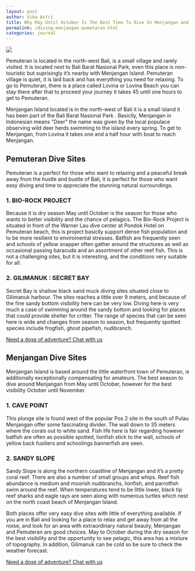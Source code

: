 ```yaml
---
layout: post
author: Vika Astri
title: Why May Until October Is The Best Time To Dive In Menjangan and Pemuteran
permalink: /diving-menjangan-pumetaran.html
categories: journal
---
```


<img src="https://i.imgur.com/nACPixc.jpg" class="img-responsive post-feat-img" />

Pemuteran is located in the north-west Bali, is a small village and rarely visited. It is located next to Bali Barat Nasional Park, even this place is non-touristic but suprisingly it’s nearby with Menjangan Island. Pemuteran village is quiet, it is laid back and has everything you need for relaxing. To go to Pemuteran, there is a place called Lovina or Lovina Beach you can stay there after that to proceed your journey it takes 45 until one hours to get to Pemuteran.

Menjangan Island located is in the north-west of Bali it is a small island it has been part of the Bali Barat Nasional Park . Basiclly, Menjangan in Indonesian means "Deer" the name was given by the local populace observing wild deer herds swimming to the island every spring. To get to Menjangan, from Lovina it takes one and a half hour with boat to reach Menjangan.

## Pemuteran Dive Sites
Pemuteran is a perfect for those who want to relaxing and a peaceful break away from the hustle and bustle of Bali, it is perfect for those who want easy diving and time to appreciate the stunning natural surroundings.

### 1. BIO-ROCK PROJECT
Because it is dry season May until October is the season for those who wants to better visibility and the chance of pelagics. The Bio-Rock Project is situated in front of the Warner Lau dive center at Pondok Hotel on Pemuteran beach, this is project basiclly support dense fish population and to be more resilient to enviromental stresses. Batfish are frequently seen and schools of yellow snapper often gather around the structures as well as occasional passing baracuda and an assortment of other reef fish. This is not a challenging sites, but it is interesting, and the conditions very suitable for all.

### 2. GILIMANUK : SECRET BAY
Secret Bay is shallow black sand muck diving sites situated close to Gilimanuk harbour. The sites reaches a little over 9 meters, and because of the fine sandy bottom visibility here can be very low. Diving here is very much a case of swimming around the sandy bottom and looking for places that could provide shelter for critter. The range of species that can be seen here is wide and changes from season to season, but frequently spotted species include frogfish, ghost pipefish, nudibranch.

<a href="https://web.whatsapp.com/send?phone={{site.wa}}&text=Hi%20E-Nyelam,%20i%20need%20info%20for%20dive%20spot" class="cta--in--page">Need a dose of adventure? Chat with us</a>

## Menjangan Dive Sites
Menjangan Island is based around the little waterfront town of Pemuteran, is additionally exceptionally compensating for amateurs. The best season to dive around Menjangan from May until October, however for the best visibility October until November.

### 1. CAVE POINT
This plunge site is found west of the popular Pos 2 site in the south of Pulau Menjangan offer some fascinating divider. The wall down to 35 meters where the corals out to white sand. Fish life here is fair regarding however batfish are often as possible spotted, lionfish stick to the wall, schools of yellow back fusiliers and schoolings bannerfish are seen.

### 2. SANDY SLOPE
Sandy Slope is along the northern coastline of Menjangan and it’s a pretty coral reef. There are also a number of small groups and whips. Reef fish abundance is medium and moorish nudibranchs, lionfish, and parrotfish swim around the reef. When temperatures tend to be little lower, black tip reef sharks and eagle rays are seen along with numerous turtles which nest on the north coast beach of Menjangan Island.

Both places offer very easy dive sites with little of everything available. If you are in Bali and looking for a place to relax and get away from all the noise, and look for an area with extraordinary natural beauty, Menjangan and Pemuteran are good choices. May to October during the dry season for the best visibility and the opportunity to see pelagic, this area has a mixture of topography. In addition, Gilimanuk can be cold so be sure to check the weather forecast.

<a href="https://web.whatsapp.com/send?phone={{site.wa}}&text=Hi%20E-Nyelam,%20i%20need%20info%20for%20dive%20spot" class="cta--in--page">Need a dose of adventure? Chat with us</a>
